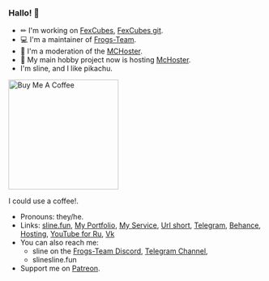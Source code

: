 ### Hallo! 💃

- ✏ I'm working on [FexCubes], [FexCubes git].
- 💻 I'm a maintainer of [Frogs-Team].
- 💾 I'm a moderation of the [MCHoster].
- 🚀 My main hobby project now is hosting [McHoster].
- I'm sline, and I like pikachu. 


<a href="https://www.buymeacoffee.com/sline" target="_blank"><img src="https://cdn.buymeacoffee.com/buttons/v2/arial-yellow.png" alt="Buy Me A Coffee" width="217px" ></a>

I could use a coffee!.

- Pronouns: they/he.
- Links:
  [sline.fun](https://sline.fun),
  [My Portfolio](https://sline.fun/portfolio),
  [My Service](https://blog.sline.fun),
  [Url short](https://url.sline.fun),
  [Telegram](https://t.me/sline_gg),
  [Behance](https://www.behance.net/sline),
  [Hosting](https://www.mchoster.ru),
  [YouTube for Ru](https://www.youtube.com/c/Главнаяжабанаболоте),
  [Vk](https://vk.com/slinegg)
- You can also reach me:
  - sline on the [Frogs-Team Discord](https://discord.gg/yNtPTb2),
    [Telegram Channel](https://t.me/sline_bg),
  - slinesline.fun
- Support me on [Patreon](https://patreon.com/sline).

[FexCubes]: https://fexdf.sline.fun
[FexCubes git]: https://github.com/fcubes
[MCHoster]: https://mchoster.ru
[Frogs-Team]: https://discord.gg/yNtPTb2
